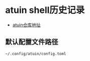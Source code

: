 

# atuin shell历史记录
- [atuin仓库地址](https://github.com/atuinsh/atuin)

## 默认配置文件路径
`~/.config/atuin/config.toml`
